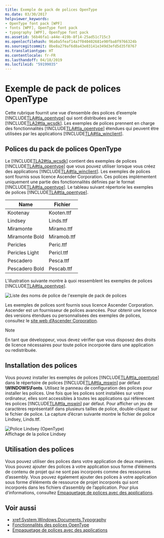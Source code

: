 ```yaml
---
title: Exemple de pack de polices OpenType
ms.date: 03/30/2017
helpviewer_keywords:
- OpenType font pack [WPF]
- fonts [WPF], OpenType font pack
- typography [WPF], OpenType font pack
ms.assetid: 56b46fa1-a44e-419b-8f14-25ad51c715c3
ms.openlocfilehash: 96a0a5feaf14a7f040402681e90fba8f9766324b
ms.sourcegitcommit: 0be8a279af6d8a43e03141e349d3efd5d35f8767
ms.translationtype: HT
ms.contentlocale: fr-FR
ms.lasthandoff: 04/18/2019
ms.locfileid: "59199035"
---
```

# <a name="sample-opentype-font-pack"></a>Exemple de pack de polices OpenType
Cette rubrique fournit une vue d’ensemble des polices d’exemple [!INCLUDE[TLA#tla_opentype](../../../../includes/tlasharptla-opentype-md.md)] qui sont distribuées avec le [!INCLUDE[TLA2#tla_wcsdk](../../../../includes/tla2sharptla-wcsdk-md.md)]. Les exemples de polices prennent en charge des fonctionnalités [!INCLUDE[TLA#tla_opentype](../../../../includes/tlasharptla-opentype-md.md)] étendues qui peuvent être utilisées par les applications [!INCLUDE[TLA#tla_winclient](../../../../includes/tlasharptla-winclient-md.md)].  

<a name="overview"></a>   
## <a name="fonts-in-the-opentype-font-pack"></a>Polices du pack de polices OpenType  
 Le [!INCLUDE[TLA2#tla_wcsdk](../../../../includes/tla2sharptla-wcsdk-md.md)] contient des exemples de polices [!INCLUDE[TLA#tla_opentype](../../../../includes/tlasharptla-opentype-md.md)] que vous pouvez utiliser lorsque vous créez des applications [!INCLUDE[TLA#tla_winclient](../../../../includes/tlasharptla-winclient-md.md)]. Les exemples de polices sont fournis sous licence Ascender Corporation. Ces polices implémentent uniquement une partie des fonctionnalités définies par le format [!INCLUDE[TLA#tla_opentype](../../../../includes/tlasharptla-opentype-md.md)]. Le tableau suivant répertorie les exemples de polices [!INCLUDE[TLA#tla_opentype](../../../../includes/tlasharptla-opentype-md.md)].  
  
|**Name**|**Fichier**|  
|--------------|--------------|  
|Kootenay|Kooten.ttf|  
|Lindsey|Linds.ttf|  
|Miramonte|Miramo.ttf|  
|Miramonte Bold|Miramob.ttf|  
|Pericles|Peric.ttf|  
|Pericles Light|Pericl.ttf|  
|Pescadero|Pesca.ttf|  
|Pescadero Bold|Pescab.ttf|  
  
 L’illustration suivante montre à quoi ressemblent les exemples de polices [!INCLUDE[TLA#tla_opentype](../../../../includes/tlasharptla-opentype-md.md)].  
  
 ![Liste des noms de police de l'exemple de pack de polices](./media/sample-opentype-font-pack/font-names-sample-pack.gif)  
  
 Les exemples de polices sont fournis sous licence Ascender Corporation. Ascender est un fournisseur de polices avancées. Pour obtenir une licence des versions étendues ou personnalisées des exemples de polices, consultez le [site web d’Ascender Corporation](https://go.microsoft.com/fwlink/?LinkId=182627).  
  
> [!NOTE]
>  En tant que développeur, vous devez vérifier que vous disposez des droits de licence nécessaires pour toute police incorporée dans une application ou redistribuée.  
  
<a name="installing_the_fonts"></a>   
## <a name="installing-the-fonts"></a>Installation des polices  
 Vous pouvez installer les exemples de polices [!INCLUDE[TLA#tla_opentype](../../../../includes/tlasharptla-opentype-md.md)] dans le répertoire de polices [!INCLUDE[TLA#tla_mswin](../../../../includes/tlasharptla-mswin-md.md)] par défaut **\WINDOWS\Fonts**. Utilisez le panneau de configuration des polices pour installer les polices. Une fois que les polices sont installées sur votre ordinateur, elles sont accessibles à toutes les applications qui référencent les polices [!INCLUDE[TLA#tla_mswin](../../../../includes/tlasharptla-mswin-md.md)] par défaut. Pour afficher un jeu de caractères représentatif dans plusieurs tailles de police, double-cliquez sur le fichier de police. La capture d’écran suivante montre le fichier de police Lindsey, Linds.ttf.  
  
 ![Police Lindsey &#40;OpenType&#41;](./media/typographyinwpf-04.png "TypographyInWPF_04")  
Affichage de la police Lindsey  
  
<a name="using_the_fonts"></a>   
## <a name="using-the-fonts"></a>Utilisation des polices  
 Vous pouvez utiliser des polices dans votre application de deux manières. Vous pouvez ajouter des polices à votre application sous forme d’éléments de contenu de projet qui ne sont pas incorporés comme des ressources d’assembly. Vous pouvez également ajouter des polices à votre application sous forme d’éléments de ressource de projet incorporés qui sont incorporés dans les fichiers d’assembly de l’application. Pour plus d’informations, consultez [Empaquetage de polices avec des applications](packaging-fonts-with-applications.md).  
  
## <a name="see-also"></a>Voir aussi

- <xref:System.Windows.Documents.Typography>
- [Fonctionnalités des polices OpenType](opentype-font-features.md)
- [Empaquetage de polices avec des applications](packaging-fonts-with-applications.md)
